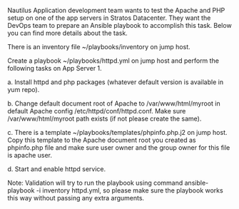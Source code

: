 Nautilus Application development team wants to test the Apache and PHP setup on one of the app servers in Stratos Datacenter. They want the DevOps team to prepare an Ansible playbook to accomplish this task. Below you can find more details about the task.


There is an inventory file ~/playbooks/inventory on jump host.


Create a playbook ~/playbooks/httpd.yml on jump host and perform the following tasks on App Server 1.


a. Install httpd and php packages (whatever default version is available in yum repo).


b. Change default document root of Apache to /var/www/html/myroot in default Apache config /etc/httpd/conf/httpd.conf. Make sure /var/www/html/myroot path exists (if not please create the same).


c. There is a template ~/playbooks/templates/phpinfo.php.j2 on jump host. Copy this template to the Apache document root you created as phpinfo.php file and make sure user owner and the group owner for this file is apache user.


d. Start and enable httpd service.


Note: Validation will try to run the playbook using command ansible-playbook -i inventory httpd.yml, so please make sure the playbook works this way without passing any extra arguments.